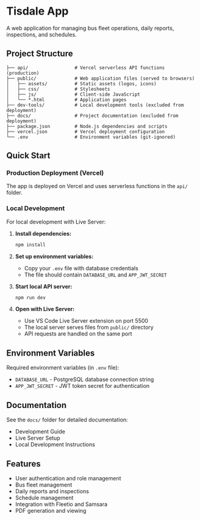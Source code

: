 # Tisdale App

A web application for managing bus fleet operations, daily reports, inspections, and schedules.

## Project Structure

```
├── api/                 # Vercel serverless API functions (production)
├── public/              # Web application files (served to browsers)
│   ├── assets/          # Static assets (logos, icons)
│   ├── css/             # Stylesheets
│   ├── js/              # Client-side JavaScript
│   └── *.html           # Application pages
├── dev-tools/           # Local development tools (excluded from deployment)
├── docs/                # Project documentation (excluded from deployment)
├── package.json         # Node.js dependencies and scripts
├── vercel.json          # Vercel deployment configuration
└── .env                 # Environment variables (git-ignored)
```

## Quick Start

### Production Deployment (Vercel)
The app is deployed on Vercel and uses serverless functions in the `api/` folder.

### Local Development
For local development with Live Server:

1. **Install dependencies:**
   ```bash
   npm install
   ```

2. **Set up environment variables:**
   - Copy your `.env` file with database credentials
   - The file should contain `DATABASE_URL` and `APP_JWT_SECRET`

3. **Start local API server:**
   ```bash
   npm run dev
   ```

4. **Open with Live Server:**
   - Use VS Code Live Server extension on port 5500
   - The local server serves files from `public/` directory
   - API requests are handled on the same port

## Environment Variables

Required environment variables (in `.env` file):
- `DATABASE_URL` - PostgreSQL database connection string
- `APP_JWT_SECRET` - JWT token secret for authentication

## Documentation

See the `docs/` folder for detailed documentation:
- Development Guide
- Live Server Setup
- Local Development Instructions

## Features

- User authentication and role management
- Bus fleet management
- Daily reports and inspections
- Schedule management
- Integration with Fleetio and Samsara
- PDF generation and viewing